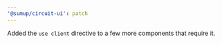 ```yaml
---
'@sumup/circuit-ui': patch
---
```


Added the `use client` directive to a few more components that require it.
